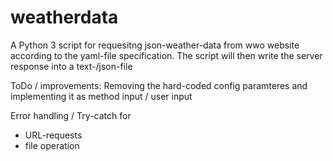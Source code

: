 # weatherdata

A Python 3 script for requesitng json-weather-data from wwo website according to the yaml-file specification.
The script will then write the server response into a text-/json-file

ToDo / improvements:
Removing the hard-coded config paramteres and implementing it as method input / user input

Error handling / Try-catch for 
 - URL-requests
 - file operation



